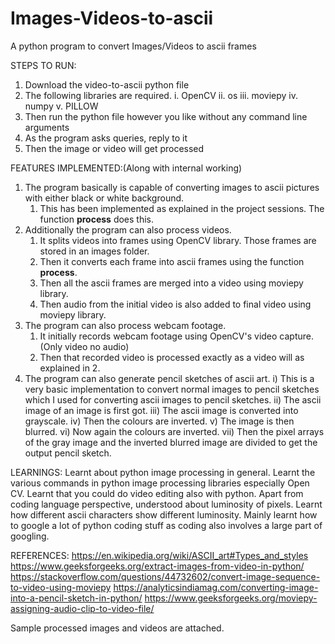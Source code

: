 # Images-Videos-to-ascii
A python program to convert Images/Videos to ascii frames

STEPS TO RUN:
1)  Download the video-to-ascii python file
2)  The following libraries are required.
    i. OpenCV
    ii. os
    iii. moviepy
    iv. numpy
    v. PILLOW
4)  Then run the python file however you like without any command line arguments
5)  As the program asks queries, reply to it
6)  Then the image or video will get processed

FEATURES IMPLEMENTED:(Along with internal working)
1)  The program basically is capable of converting images to ascii pictures with either black or white background.
    1) This has been implemented as explained in the project sessions. The function **process** does this.
2)  Additionally the program can also process videos.
    1) It splits videos into frames using OpenCV library. Those frames are stored in an images folder.
    2) Then it converts each frame into ascii frames using the function **process**.
    3) Then all the ascii frames are merged into a video using moviepy library.
    4) Then audio from the initial video is also added to final video using moviepy library.
3) The program can also process webcam footage.
    1) It initially records webcam footage using OpenCV's video capture.(Only video no audio)
    2) Then that recorded video is processed exactly as a video will as explained in 2.
4) The program can also generate pencil sketches of ascii art.
    i) This is a very basic implementation to convert normal images to pencil sketches which I used for converting ascii images to pencil sketches.
    ii) The ascii image of an image is first got.
    iii) The ascii image is converted into grayscale.
    iv) Then the colours are inverted.
    v) The image is then blurred.
    vi) Now again the colours are inverted.
    vii) Then the pixel arrays of the gray image and the inverted blurred image are divided to get the output pencil sketch.
    
LEARNINGS:
Learnt about python image processing in general. Learnt the various commands in python image processing libraries especially Open CV. Learnt that you could do video editing also with python. Apart from coding language perspective, understood about luminosity of pixels. Learnt how different ascii characters show different luminosity. Mainly learnt how to google a lot of python coding stuff as coding also involves a large part of googling.

REFERENCES:
https://en.wikipedia.org/wiki/ASCII_art#Types_and_styles
https://www.geeksforgeeks.org/extract-images-from-video-in-python/
https://stackoverflow.com/questions/44732602/convert-image-sequence-to-video-using-moviepy
https://analyticsindiamag.com/converting-image-into-a-pencil-sketch-in-python/
https://www.geeksforgeeks.org/moviepy-assigning-audio-clip-to-video-file/

Sample processed images and videos are attached.
